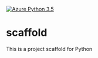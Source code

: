 [![Azure Python 3.5](https://github.com/smazcw3/scaffold/actions/workflows/azure.yml/badge.svg)](https://github.com/smazcw3/scaffold/actions/workflows/azure.yml)

# scaffold
This is a project scaffold for Python
